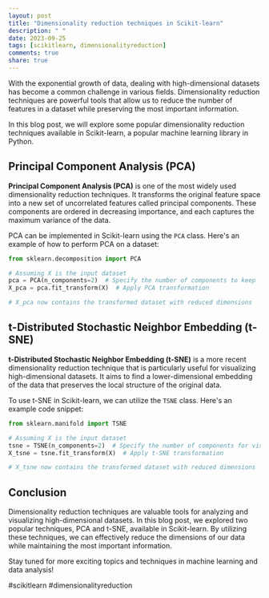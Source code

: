 ```yaml
---
layout: post
title: "Dimensionality reduction techniques in Scikit-learn"
description: " "
date: 2023-09-25
tags: [scikitlearn, dimensionalityreduction]
comments: true
share: true
---
```


With the exponential growth of data, dealing with high-dimensional datasets has become a common challenge in various fields. Dimensionality reduction techniques are powerful tools that allow us to reduce the number of features in a dataset while preserving the most important information.

In this blog post, we will explore some popular dimensionality reduction techniques available in Scikit-learn, a popular machine learning library in Python.

## Principal Component Analysis (PCA)

**Principal Component Analysis (PCA)** is one of the most widely used dimensionality reduction techniques. It transforms the original feature space into a new set of uncorrelated features called principal components. These components are ordered in decreasing importance, and each captures the maximum variance of the data.

PCA can be implemented in Scikit-learn using the `PCA` class. Here's an example of how to perform PCA on a dataset:

```python
from sklearn.decomposition import PCA

# Assuming X is the input dataset
pca = PCA(n_components=2)  # Specify the number of components to keep
X_pca = pca.fit_transform(X)  # Apply PCA transformation

# X_pca now contains the transformed dataset with reduced dimensions
```

## t-Distributed Stochastic Neighbor Embedding (t-SNE)

**t-Distributed Stochastic Neighbor Embedding (t-SNE)** is a more recent dimensionality reduction technique that is particularly useful for visualizing high-dimensional datasets. It aims to find a lower-dimensional embedding of the data that preserves the local structure of the original data.

To use t-SNE in Scikit-learn, we can utilize the `TSNE` class. Here's an example code snippet:

```python
from sklearn.manifold import TSNE

# Assuming X is the input dataset
tsne = TSNE(n_components=2)  # Specify the number of components for visualization
X_tsne = tsne.fit_transform(X)  # Apply t-SNE transformation

# X_tsne now contains the transformed dataset with reduced dimensions
```

## Conclusion

Dimensionality reduction techniques are valuable tools for analyzing and visualizing high-dimensional datasets. In this blog post, we explored two popular techniques, PCA and t-SNE, available in Scikit-learn. By utilizing these techniques, we can effectively reduce the dimensions of our data while maintaining the most important information.

Stay tuned for more exciting topics and techniques in machine learning and data analysis!

#scikitlearn #dimensionalityreduction